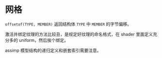 # 网格

`offsetof(TYPE, MEMBER)` 返回结构体 `TYPE` 中 `MEMBER` 的字节偏移。

激活并绑定纹理的方法比较丑，是规定好纹理的命名格式，在 shader 里面定义充分多的 uniform，然后挨个绑定。

assimp 模型结构的递归定义和嵌套索引需要注意。